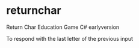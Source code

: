 # returnchar
Return Char Education Game C# earlyversion

To respond with the last letter of the previous input
